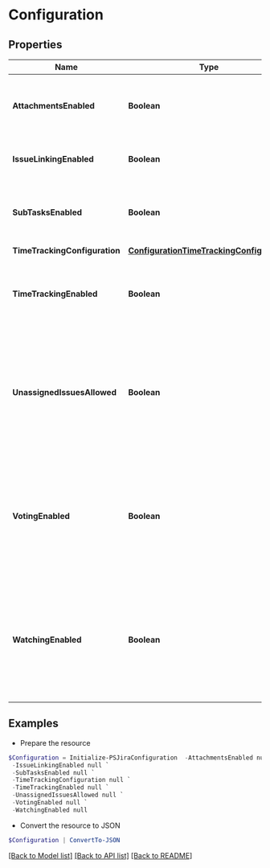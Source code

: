# Configuration
## Properties

Name | Type | Description | Notes
------------ | ------------- | ------------- | -------------
**AttachmentsEnabled** | **Boolean** | Whether the ability to add attachments to issues is enabled. | [optional] [readonly] 
**IssueLinkingEnabled** | **Boolean** | Whether the ability to link issues is enabled. | [optional] [readonly] 
**SubTasksEnabled** | **Boolean** | Whether the ability to create subtasks for issues is enabled. | [optional] [readonly] 
**TimeTrackingConfiguration** | [**ConfigurationTimeTrackingConfiguration**](ConfigurationTimeTrackingConfiguration.md) |  | [optional] 
**TimeTrackingEnabled** | **Boolean** | Whether the ability to track time is enabled. This property is deprecated. | [optional] [readonly] 
**UnassignedIssuesAllowed** | **Boolean** | Whether the ability to create unassigned issues is enabled. See [Configuring Jira application options](https://confluence.atlassian.com/x/uYXKM) for details. | [optional] [readonly] 
**VotingEnabled** | **Boolean** | Whether the ability for users to vote on issues is enabled. See [Configuring Jira application options](https://confluence.atlassian.com/x/uYXKM) for details. | [optional] [readonly] 
**WatchingEnabled** | **Boolean** | Whether the ability for users to watch issues is enabled. See [Configuring Jira application options](https://confluence.atlassian.com/x/uYXKM) for details. | [optional] [readonly] 

## Examples

- Prepare the resource
```powershell
$Configuration = Initialize-PSJiraConfiguration  -AttachmentsEnabled null `
 -IssueLinkingEnabled null `
 -SubTasksEnabled null `
 -TimeTrackingConfiguration null `
 -TimeTrackingEnabled null `
 -UnassignedIssuesAllowed null `
 -VotingEnabled null `
 -WatchingEnabled null
```

- Convert the resource to JSON
```powershell
$Configuration | ConvertTo-JSON
```

[[Back to Model list]](../README.md#documentation-for-models) [[Back to API list]](../README.md#documentation-for-api-endpoints) [[Back to README]](../README.md)

